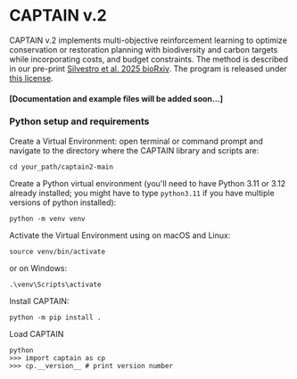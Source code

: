 # CAPTAIN v.2

CAPTAIN v.2 implements multi-objective reinforcement learning to optimize conservation or restoration planning with biodiversity and carbon targets while incorporating costs, and budget constraints. The method is described in our pre-print [Silvestro et al. 2025 bioRxiv](https://www.biorxiv.org/content/10.1101/2025.01.31.635975v2.abstract).  The program is released under [this license](https://github.com/captain-project/captain2/blob/main/CAPTAIN-License.pdf).

#### [Documentation and example files will be added soon...]

### Python setup and requirements

Create a Virtual Environment: open terminal or command prompt and navigate to the directory where the CAPTAIN library and scripts are:

`cd your_path/captain2-main`

Create a Python virtual environment (you'll need to have Python 3.11 or 3.12 already installed; you might have to type `python3.11` if you have multiple versions of python installed):

`python -m venv venv`

Activate the Virtual Environment using on macOS and Linux:

`source venv/bin/activate`

or on Windows:

`.\venv\Scripts\activate`

Install CAPTAIN:

`python -m pip install .`

Load CAPTAIN

`python`  
`>>> import captain as cp`  
`>>> cp.__version__ # print version number`










